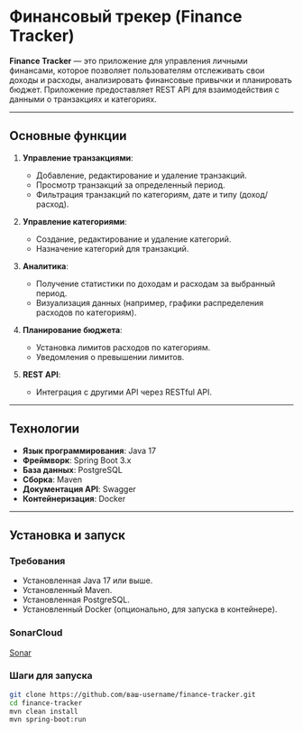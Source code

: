 # Финансовый трекер (Finance Tracker)

**Finance Tracker** — это приложение для управления личными финансами, которое позволяет пользователям отслеживать свои доходы и расходы, анализировать финансовые привычки и планировать бюджет. Приложение предоставляет REST API для взаимодействия с данными о транзакциях и категориях.

---

## Основные функции

1. **Управление транзакциями**:
    - Добавление, редактирование и удаление транзакций.
    - Просмотр транзакций за определенный период.
    - Фильтрация транзакций по категориям, дате и типу (доход/расход).

2. **Управление категориями**:
    - Создание, редактирование и удаление категорий.
    - Назначение категорий для транзакций.

3. **Аналитика**:
    - Получение статистики по доходам и расходам за выбранный период.
    - Визуализация данных (например, графики распределения расходов по категориям).

4. **Планирование бюджета**:
    - Установка лимитов расходов по категориям.
    - Уведомления о превышении лимитов.

5. **REST API**:
    - Интеграция с другими API через RESTful API.

---

## Технологии

- **Язык программирования**: Java 17
- **Фреймворк**: Spring Boot 3.x
- **База данных**: PostgreSQL
- **Сборка**: Maven
- **Документация API**: Swagger
- **Контейнеризация**: Docker

---

## Установка и запуск

### Требования

- Установленная Java 17 или выше.
- Установленный Maven.
- Установленная PostgreSQL.
- Установленный Docker (опционально, для запуска в контейнере).

### SonarCloud
[Sonar](https://sonarcloud.io/project/overview?id=maks2134_Finance-tracker)

### Шаги для запуска
   ```bash
   git clone https://github.com/ваш-username/finance-tracker.git
   cd finance-tracker
   mvn clean install
   mvn spring-boot:run
